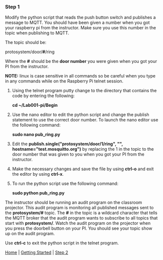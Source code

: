 ### Step 1

Modify the python script that reads the push button switch and publishes a message to MQTT.  You should have been given a number when you got your raspberry pi from the instructor.  Make sure you use this number in the topic when publishing to MQTT.  

The topic should be:

protosystem/door/**#**/ring

Where the **#** should be the **door number** you were given when you got your PI from the instructor.

**NOTE:** linux is case sensitive in all commands so be careful when you type in any commands while on the Raspberry Pi telnet session.


1. Using the telnet program putty change to the directory that contains the code by entering the following:

	**cd ~/Lab001-pi/Begin**

2. Use the nano editor to edit the python script and change the publish statement to use the correct door number.  To launch the nano editor use the following command:

	**sudo nano pub_ring.py**
3. Edit the **publish.single("protosystem/door/1/ring", "", hostname="test.mosquitto.org")** by replacing the 1 in the topic to the door number that was given to you when you got your PI from the instructor.
4. Make the necessary changes and save the file by using **ctrl-o** and exit the editor by using **ctrl-x**. 
5. To run the python script use the following command:

	**sudo python pub_ring.py**


The instructor should be running an audit program on the classroom projector.  This audit program is monitoring all published messages sent to the **protosystem/#** topic.  The **#** in the topic is a wildcard character that tells the MQTT broker that the audit program wants to subscribe to all topics that start with **protosystem/**.  Watch the audit program on the projector when you press the doorbell button on your PI.  You should see your topic show up on the audit program.

Use **ctrl-c** to exit the python script in the telnet program. 

[Home](README.md) | [Getting Started](GettingStarted.md) | [Step 2](Step2.md)